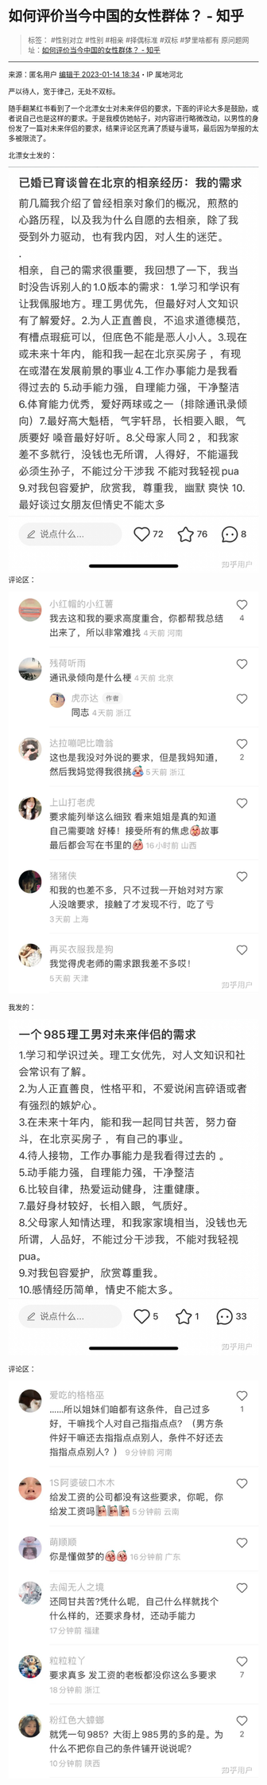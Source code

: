 # 如何评价当今中国的女性群体？ - 知乎

> 标签： #性别对立 #性别 #相亲 #择偶标准 #双标 #梦里啥都有
> 原问题网址：[如何评价当今中国的女性群体？ - 知乎](https://www.zhihu.com/question/541380471/answer/2845291154?utm_campaign=shareopn&utm_content=group3_Answer&utm_medium=social&utm_oi=636468377439440896&utm_psn=1597750578284744704&utm_source=wechat_session)
***

来源：匿名用户
[编辑于 2023-01-14 18:34](https://www.zhihu.com/question/541380471/answer/2845291154)・IP 属地河北

严以待人，宽于律己，无处不双标。

随手翻某红书看到了一个北漂女士对未来伴侣的要求，下面的评论大多是鼓励，或者说自己也是这样的要求。于是我模仿她帖子，对内容进行略微改动，以男性的身份发了一篇对未来伴侣的要求，结果评论区充满了质疑与谩骂，最后因为举报的太多被限流了。

北漂女士发的：

[![1673718003437.jpeg](https://raw.githubusercontent.com/bluntvoice/mypic/main/1673718003437.jpeg)](https://raw.githubusercontent.com/bluntvoice/mypic/main/1673718003437.jpeg)
评论区：

[![1673718007017.jpeg](https://raw.githubusercontent.com/bluntvoice/mypic/main/1673718007017.jpeg)](https://raw.githubusercontent.com/bluntvoice/mypic/main/1673718007017.jpeg)

我发的：

[![1673718009981.jpeg](https://raw.githubusercontent.com/bluntvoice/mypic/main/1673718009981.jpeg)](https://raw.githubusercontent.com/bluntvoice/mypic/main/1673718009981.jpeg)

评论区：

[![1673718012834.jpeg](https://raw.githubusercontent.com/bluntvoice/mypic/main/1673718012834.jpeg)](https://raw.githubusercontent.com/bluntvoice/mypic/main/1673718012834.jpeg)



